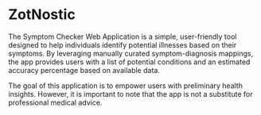 # ZotNostic

The Symptom Checker Web Application is a simple, user-friendly tool designed to help individuals identify potential illnesses based on their symptoms. By leveraging manually curated symptom-diagnosis mappings, the app provides users with a list of potential conditions and an estimated accuracy percentage based on available data.

The goal of this application is to empower users with preliminary health insights. However, it is important to note that the app is not a substitute for professional medical advice.
